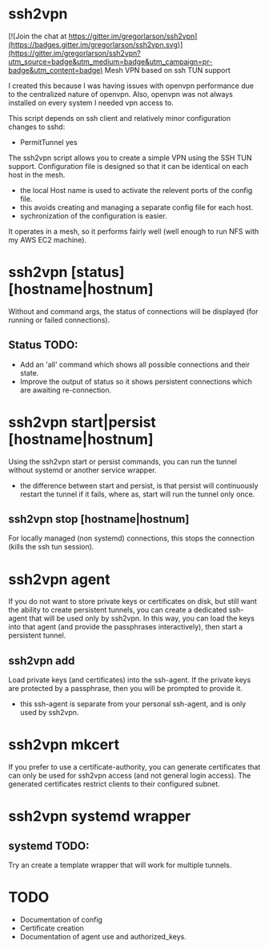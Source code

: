 # ssh2vpn

[![Join the chat at https://gitter.im/gregorlarson/ssh2vpn](https://badges.gitter.im/gregorlarson/ssh2vpn.svg)](https://gitter.im/gregorlarson/ssh2vpn?utm_source=badge&utm_medium=badge&utm_campaign=pr-badge&utm_content=badge)
Mesh VPN based on ssh TUN support

I created this because I was having issues with openvpn performance
due to the centralized nature of openvpn. Also, openvpn was not always
installed on every system I needed vpn access to.

This script depends on ssh client and relatively minor configuration changes to sshd:
- PermitTunnel yes

The ssh2vpn script allows you to create a simple VPN using the SSH TUN support. Configuration file is designed so that it can be identical on each host in the mesh.
- the local Host name is used to activate the relevent ports of the config file.
- this avoids creating and managing a separate config file for each host.
- sychronization of the configuration is easier.

It operates in a mesh, so it performs fairly well (well enough to run NFS with my AWS EC2 machine).

# ssh2vpn [status] [hostname|hostnum]
Without and command args, the status of connections will be displayed (for running or failed connections).

## Status TODO:
- Add an 'all' command which shows all possible connections and their state.
- Improve the output of status so it shows persistent connections which are awaiting re-connection.

# ssh2vpn start|persist [hostname|hostnum]
Using the ssh2vpn start or persist commands, you can run the tunnel without systemd or another service wrapper.
- the difference between start and persist, is that persist will continuously restart
  the tunnel if it fails, where as, start will run the tunnel only once.

## ssh2vpn stop [hostname|hostnum]
For locally managed (non systemd) connections, this stops the connection (kills the ssh tun session).
# ssh2vpn agent
If you do not want to store private keys or certificates on disk, but still want the ability to create persistent tunnels,
you can create a dedicated ssh-agent that will be used only by ssh2vpn. In this way, you can load the keys into that agent (and provide the passphrases interactively), then start a persistent tunnel.

## ssh2vpn add
Load private keys (and certificates) into the ssh-agent. If the private keys are protected by a passphrase, then you will be prompted to provide it.
- this ssh-agent is separate from your personal ssh-agent, and is only used by ssh2vpn.

# ssh2vpn mkcert
If you prefer to use a certificate-authority, you can generate certificates that can only be used for ssh2vpn access (and not general login access). The generated certificates restrict clients to their configured subnet.

# ssh2vpn systemd wrapper
## systemd TODO:
Try an create a template wrapper that will work for multiple tunnels.

# TODO
- Documentation of config
- Certificate creation
- Documentation of agent use and authorized_keys.
